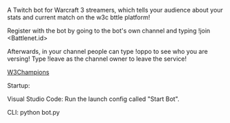A Twitch bot for Warcraft 3 streamers, 
which tells your audience about your stats and current match on the w3c bttle platform!

Register with the bot by going to the bot's own channel and typing !join <Battlenet.id>

Afterwards, in your channel people can type !oppo to see who you are versing! Type !leave as the channel owner to leave the service!

[W3Champions](https://w3champions.com)


Startup: 

Visual Studio Code:
Run the launch config called "Start Bot".

CLI:
python bot.py
